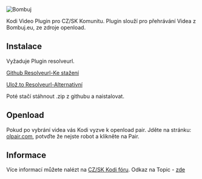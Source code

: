 
![Bombuj](https://i.ibb.co/gwJdk7n/icon.png)

Kodi Video Plugin pro CZ/SK Komunitu. 
Plugin slouží pro přehrávání Videa z Bombuj.eu, ze zdroje openload.

## Instalace
Vyžaduje Plugin resolveurl.

[Github Resolveurl-Ke stažení](https://github.com/tvaddonsco/tva-resolvers-repo/tree/master/zips/script.module.resolveurl)

[Ulož.to Resolveurl-Alternativní](https://uloz.to/!HGs8JWFmzJ0M/script-module-resolveurl-master-zip)

Poté stačí stáhnout .zip z githubu a naistalovat.
## Openload
Pokud po vybrání videa vás Kodi vyzve k openload pair. Jděte na stránku: [olpair.com](https://olpair.com/), potvďte že nejste robot a klikněte na Pair.

## Informace
Více informací můžete nalézt na [CZ/SK Kodi fóru](https://www.xbmc-kodi.cz). 
Odkaz na Topic - [zde](https://www.xbmc-kodi.cz/prispevek-bombuj-eu-doplnek)

